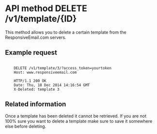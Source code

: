 # API method DELETE /v1/template/{ID}

This method allows you to delete a certain template from the ResponsiveEmail.com
servers.

## Example request
<pre><code>
    DELETE /v1/template/3/?access_token=yourtoken
    Host: www.responsiveemail.com

    HTTP/1.1 200 OK
    Date: Thu, 18 Dec 2014 14:16:54 GMT
    X-Deleted: template 3
</code></pre>
## Related information

Once a template has been deleted it cannot be retrieved. If you are not 100% sure you
want to delete a template make sure to save it somewhere else before deleting.
